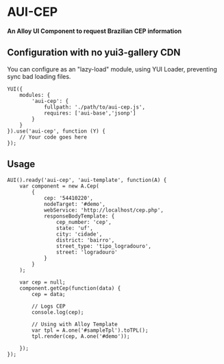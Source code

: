 # AUI-CEP

**An Alloy UI Component to request Brazilian CEP information**

## Configuration with no yui3-gallery CDN
You can configure as an "lazy-load" module, using YUI Loader, preventing sync bad loading files.

	YUI({		modules: { 
			'aui-cep': {				fullpath: './path/to/aui-cep.js',				requires: ['aui-base','jsonp']			}		}	}).use('aui-cep', function (Y) {
		// Your code goes here	});

## Usage

	AUI().ready('aui-cep', 'aui-template', function(A) {
		var component = new A.Cep(
			{
				cep: '54410220',
				nodeTarget: '#demo',
				webService: 'http://localhost/cep.php',
				responseBodyTemplate: {
					cep_number: 'cep',
			        state: 'uf',
			        city: 'cidade',
			        district: 'bairro',
			        street_type: 'tipo_logradouro',
			        street: 'logradouro'
				}
			}
		);
	
		var cep = null;
		component.getCep(function(data) {
			cep = data;
	
			// Logs CEP
			console.log(cep);
	
			// Using with Alloy Template
			var tpl = A.one('#sampleTpl').toTPL();
			tpl.render(cep, A.one('#demo'));
	
		});
	});
	
	
